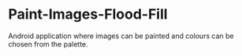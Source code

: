 # Paint-Images-Flood-Fill
Android application where images can be painted and colours can be chosen from the palette.
